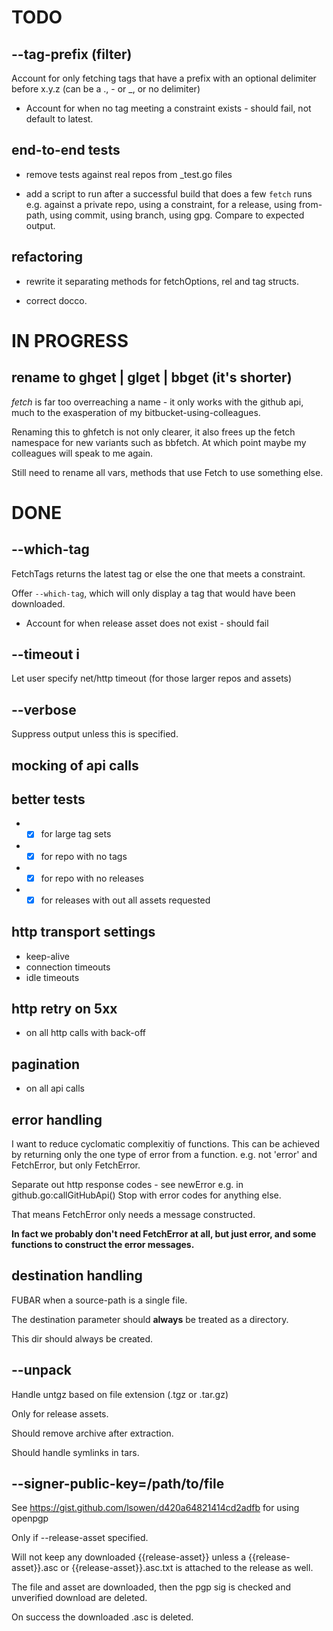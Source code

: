 # TODO

## --tag-prefix (filter)
Account for only fetching tags that have a prefix with an optional delimiter
before x.y.z (can be a \., \- or \_, or no delimiter)

* Account for when no tag meeting a constraint exists - should fail, not default
  to latest.

## end-to-end tests

* remove tests against real repos from \_test.go files

* add a script to run after a successful build that does a few
    `fetch` runs e.g. against a private repo, using a constraint,
    for a release, using from-path, using commit, using branch,
    using gpg. Compare to expected output.

## refactoring

* rewrite it separating methods for fetchOptions, rel and tag structs.

* correct docco.

# IN PROGRESS

## rename to ghget | glget | bbget (it's shorter)

_fetch_ is far too overreaching a name - it only works with the github api, much to
the exasperation of my bitbucket-using-colleagues.

Renaming this to ghfetch is not only clearer, it also frees up the fetch namespace
for new variants such as bbfetch. At which point maybe my colleagues will speak
to me again.

Still need to rename all vars, methods that use Fetch to use something else.

# DONE

## --which-tag
FetchTags returns the latest tag or else the one that meets a constraint.

Offer `--which-tag`, which will only display a tag that would have been
downloaded.


* Account for when release asset does not exist - should fail

## --timeout i

Let user specify net/http timeout (for those larger repos and assets)

## --verbose
Suppress output unless this is specified.

## mocking of api calls

## better tests
* - [x] for large tag sets
* - [x] for repo with no tags
* - [x] for repo with no releases
* - [x] for releases with out all assets requested

## http transport settings

* keep-alive
* connection timeouts
* idle timeouts

## http retry on 5xx
* on all http calls with back-off

## pagination
* on all api calls

## error handling

I want to reduce cyclomatic complexitiy of functions. This can be achieved
by returning only the one type of error from a function. e.g. not 'error' and FetchError,
but only FetchError.

Separate out http response codes - see newError e.g. in github.go:callGitHubApi()
Stop with error codes for anything else.

That means FetchError only needs a message constructed.

**In fact we probably don't need FetchError at all, but just error, and some functions
to construct the error messages.**

## destination handling

FUBAR when a source-path is a single file.

The destination parameter should **always** be treated as a directory.

This dir should always be created.

## --unpack

Handle untgz based on file extension (.tgz or .tar.gz)

Only for release assets.

Should remove archive after extraction.

Should handle symlinks in tars.

## --signer-public-key=/path/to/file

See https://gist.github.com/lsowen/d420a64821414cd2adfb for using openpgp

Only if --release-asset specified.

Will not keep any downloaded {{release-asset}} unless a {{release-asset}}.asc
or {{release-asset}}.asc.txt is attached to the release as well.

The file and asset are downloaded, then the pgp sig is checked and
unverified download are deleted.

On success the downloaded .asc is deleted.

